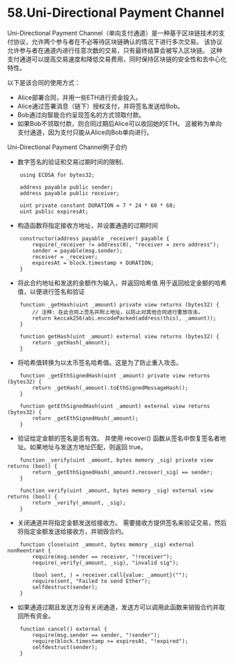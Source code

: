 # 58.Uni-Directional Payment Channel

Uni-Directional Payment Channel（单向支付通道）是一种基于区块链技术的支付协议，允许两个参与者在不必等待区块链确认的情况下进行多次交易。
该协议允许参与者在通道内进行任意次数的交易，只有最终结算会被写入区块链。
这种支付通道可以提高交易速度和降低交易费用，同时保持区块链的安全性和去中心化特性。

以下是该合同的使用方式：

* Alice部署合同，并用一些ETH进行资金投入。
* Alice通过签署消息（链下）授权支付，并将签名发送给Bob。
* Bob通过向智能合约呈现签名的方式领取付款。
* 如果Bob不领取付款，则合同过期后Alice可以收回她的ETH。
这被称为单向支付通道，因为支付只能从Alice向Bob单向进行。

Uni-Directional Payment Channel例子合约

* 数字签名的验证和交易过期时间的限制、
```solidity
    using ECDSA for bytes32;

    address payable public sender;
    address payable public receiver;

    uint private constant DURATION = 7 * 24 * 60 * 60;
    uint public expiresAt;
```

* 构造函数将指定接收方地址，并设置通道的过期时间
```solidity
    constructor(address payable _receiver) payable {
        require(_receiver != address(0), "receiver = zero address");
        sender = payable(msg.sender);
        receiver = _receiver;
        expiresAt = block.timestamp + DURATION;
    }
```

* 将此合约地址和发送的金额作为输入，并返回哈希值
用于返回给定金额的哈希值，以便进行签名和验证
```solidity
    function _getHash(uint _amount) private view returns (bytes32) {
        // 注释: 在此合同上签名并附上地址，以防止对其他合同进行重放攻击。
        return keccak256(abi.encodePacked(address(this), _amount));
    }

    function getHash(uint _amount) external view returns (bytes32) {
        return _getHash(_amount);
    }
```

* 将哈希值转换为以太币签名哈希值。这是为了防止重入攻击。
```solidity
    function _getEthSignedHash(uint _amount) private view returns (bytes32) {
        return _getHash(_amount).toEthSignedMessageHash();
    }

    function getEthSignedHash(uint _amount) external view returns (bytes32) {
        return _getEthSignedHash(_amount);
    }
```

* 验证给定金额的签名是否有效。
并使用 recover() 函数从签名中恢复签名者地址。如果地址与发送方地址匹配，则返回 true。
```solidity
    function _verify(uint _amount, bytes memory _sig) private view returns (bool) {
        return _getEthSignedHash(_amount).recover(_sig) == sender;
    }

    function verify(uint _amount, bytes memory _sig) external view returns (bool) {
        return _verify(_amount, _sig);
    }
```

* 关闭通道并将指定金额发送给接收方。
需要接收方提供签名来验证交易，然后将指定金额发送给接收方，并销毁合约。
```solidity
    function close(uint _amount, bytes memory _sig) external nonReentrant {
        require(msg.sender == receiver, "!receiver");
        require(_verify(_amount, _sig), "invalid sig");

        (bool sent, ) = receiver.call{value: _amount}("");
        require(sent, "Failed to send Ether");
        selfdestruct(sender);
    }
```


* 如果通道过期且发送方没有关闭通道，发送方可以调用此函数来销毁合约并取回所有资金。
```solidity
    function cancel() external {
        require(msg.sender == sender, "!sender");
        require(block.timestamp >= expiresAt, "!expired");
        selfdestruct(sender);
    }
```